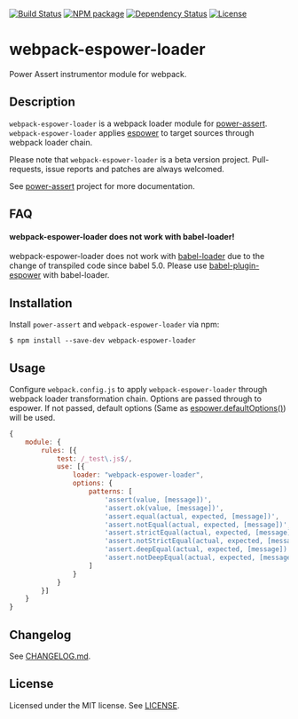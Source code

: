 [![Build Status][travis-image]][travis-url]
[![NPM package][npm-image]][npm-url]
[![Dependency Status][depstat-image]][depstat-url]
[![License][license-image]][license-url]

# webpack-espower-loader

Power Assert instrumentor module for webpack.

## Description

`webpack-espower-loader` is a webpack loader module for [power-assert](https://github.com/power-assert-js/power-assert).
`webpack-espower-loader` applies [espower](http://github.com/power-assert-js/espower) to target sources through webpack loader chain.

Please note that `webpack-espower-loader` is a beta version project. Pull-requests, issue reports and patches are always welcomed.

See [power-assert](https://github.com/power-assert-js/power-assert) project for more documentation.

## FAQ

#### webpack-espower-loader does not work with babel-loader!

webpack-espower-loader does not work with [babel-loader](https://github.com/babel/babel-loader) due to the change of transpiled code since babel 5.0. Please use [babel-plugin-espower](https://github.com/power-assert-js/babel-plugin-espower) with babel-loader.


## Installation

Install `power-assert` and `webpack-espower-loader` via npm:

```console
$ npm install --save-dev webpack-espower-loader
```

## Usage

Configure `webpack.config.js` to apply `webpack-espower-loader` through webpack loader transformation chain. Options are passed through to espower.
If not passed, default options (Same as [espower.defaultOptions()](https://github.com/power-assert-js/espower#var-options--espowerdefaultoptions)) will be used.

```js
{
    module: {
        rules: [{
            test: /_test\.js$/,
            use: [{
                loader: "webpack-espower-loader",
                options: {
                    patterns: [
                        'assert(value, [message])',
                        'assert.ok(value, [message])',
                        'assert.equal(actual, expected, [message])',
                        'assert.notEqual(actual, expected, [message])',
                        'assert.strictEqual(actual, expected, [message])',
                        'assert.notStrictEqual(actual, expected, [message])',
                        'assert.deepEqual(actual, expected, [message])',
                        'assert.notDeepEqual(actual, expected, [message])'
                    ]
                }
            }
        }]
    }
}
```

## Changelog

See [CHANGELOG.md](https://github.com/power-assert-js/webpack-espower-loader/blob/master/CHANGELOG.md).

## License

Licensed under the MIT license. See [LICENSE](https://github.com/power-assert-js/webpack-espower-loader/blob/master/LICENSE).

[travis-url]: https://travis-ci.org/power-assert-js/webpack-espower-loader
[travis-image]: https://secure.travis-ci.org/power-assert-js/webpack-espower-loader.svg?branch=master

[npm-url]: https://npmjs.org/package/webpack-espower-loader
[npm-image]: https://badge.fury.io/js/webpack-espower-loader.svg

[depstat-url]: https://gemnasium.com/power-assert-js/webpack-espower-loader
[depstat-image]: https://gemnasium.com/power-assert-js/webpack-espower-loader.svg

[license-url]: https://github.com/power-assert-js/webpack-espower-loader/blob/master/LICENSE
[license-image]: http://img.shields.io/badge/license-MIT-brightgreen.svg?style=flat
